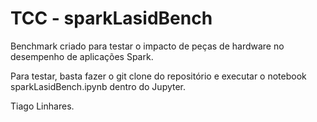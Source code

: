 # TCC - sparkLasidBench


Benchmark criado para testar o impacto de peças de hardware no desempenho de aplicações Spark.

Para testar, basta fazer o git clone do repositório e executar o notebook sparkLasidBench.ipynb dentro do Jupyter.

Tiago Linhares.
